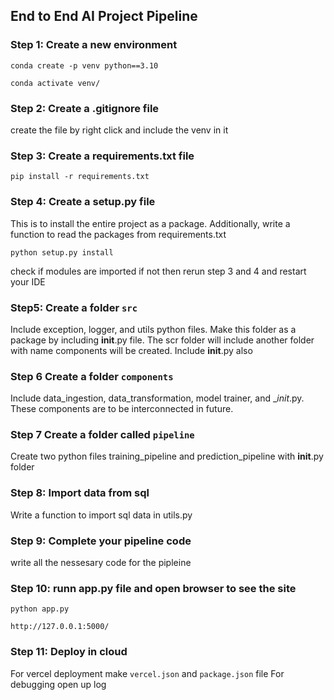 ## End to End AI Project Pipeline

### Step 1: Create a new environment

```
conda create -p venv python==3.10

conda activate venv/
```
### Step 2: Create a .gitignore file
create the file by right click and include the venv in it


### Step 3: Create a requirements.txt file 
```
pip install -r requirements.txt
```

### Step 4: Create a setup.py file 
This is to install the entire project as a package. Additionally, write a function to read the packages from requirements.txt
```
python setup.py install
```
check if modules are imported if not then rerun step 3 and 4 and restart your IDE

### Step5: Create a folder `src` 
Include exception, logger, and utils python files. Make this folder as a package by including __init__.py file. The scr folder will include another folder with name components will be created. Include __init__.py also 

### Step 6 Create a folder `components`
Include data_ingestion, data_transformation, model trainer, and __init_.py. These components are to be interconnected in future. 

### Step 7 Create a folder called `pipeline`
Create two python files training_pipeline and prediction_pipeline with __init__.py folder


### Step 8: Import data from sql
Write a function to import sql data in utils.py

### Step 9: Complete your pipeline code
write all the nessesary code for the pipleine

### Step 10: runn app.py file and open browser to see the site
```
python app.py

http://127.0.0.1:5000/
```
### Step 11: Deploy in cloud
For vercel deployment make `vercel.json` and `package.json` file
For debugging open up log   